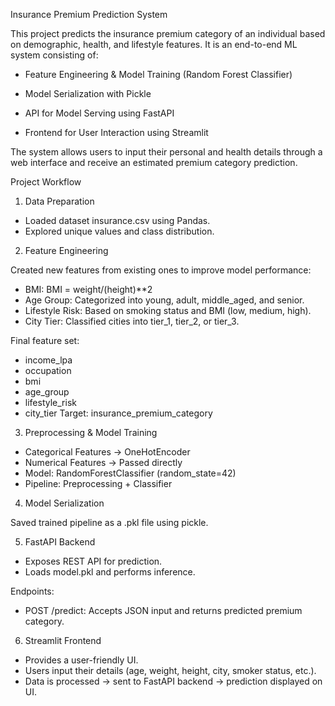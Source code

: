 Insurance Premium Prediction System

This project predicts the insurance premium category of an individual based on demographic, health, and lifestyle features. It is an end-to-end ML system consisting of:

- Feature Engineering & Model Training (Random Forest Classifier)

- Model Serialization with Pickle

- API for Model Serving using FastAPI

- Frontend for User Interaction using Streamlit

The system allows users to input their personal and health details through a web interface and receive an estimated premium category prediction.


Project Workflow
1. Data Preparation

- Loaded dataset insurance.csv using Pandas.
- Explored unique values and class distribution.

2. Feature Engineering

Created new features from existing ones to improve model performance:

- BMI: BMI = weight/(height)**2
- Age Group: Categorized into young, adult, middle_aged, and senior.
- Lifestyle Risk: Based on smoking status and BMI (low, medium, high).
- City Tier: Classified cities into tier_1, tier_2, or tier_3.

Final feature set:

- income_lpa
- occupation
- bmi
- age_group
- lifestyle_risk
- city_tier
Target: insurance_premium_category

3. Preprocessing & Model Training

- Categorical Features -> OneHotEncoder
- Numerical Features -> Passed directly
- Model: RandomForestClassifier (random_state=42)
- Pipeline: Preprocessing + Classifier


4. Model Serialization

Saved trained pipeline as a .pkl file using pickle.

5. FastAPI Backend

- Exposes REST API for prediction.
- Loads model.pkl and performs inference.

Endpoints:
- POST /predict: Accepts JSON input and returns predicted premium category.

6. Streamlit Frontend

- Provides a user-friendly UI.
- Users input their details (age, weight, height, city, smoker status, etc.).
- Data is processed → sent to FastAPI backend → prediction displayed on UI.